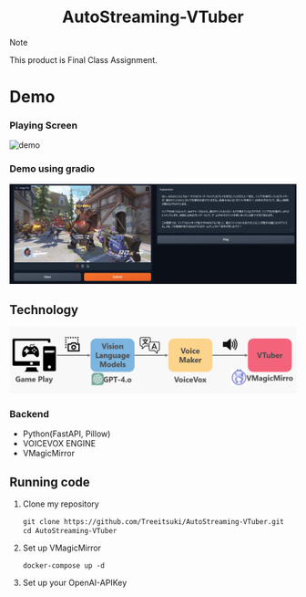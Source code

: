 <div align="center">
<h1>
    <br>
    AutoStreaming-VTuber
    <br>
</h1>

</div>

> [!NOTE]
> This product is Final Class Assignment.

# Demo
### Playing Screen
![demo](./images/demo.png)

### Demo using gradio
![gradio](./images/gradio.png)

## Technology
![teaser](./images/teaser.png)
### Backend
- Python(FastAPI, Pillow)
- VOICEVOX ENGINE
- VMagicMirror

## Running code
1. Clone my repository
    ```
    git clone https://github.com/Treeitsuki/AutoStreaming-VTuber.git
    cd AutoStreaming-VTuber
    ```
1. Set up VMagicMirror
    ```
    docker-compose up -d
    ```
1. Set up your OpenAI-APIKey
    

